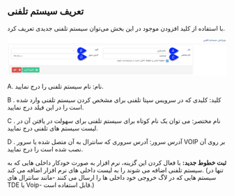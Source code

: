 ## تعریف سیستم تلفنی


با استفاده از کلید افزودن موجود در این بخش می‌توان سیستم تلفنی جدیدی تعریف کرد.

![](Phonesystemsmanagement4.png)

A. نام: نام سیستم تلفنی را درج نمایید.

B . کلید: کلیدی که در سرویس سپتا تلفنی  برای مشخص کردن سیستم تلفنی وارد شده است را در این فیلد درج نمایید. 

C . نام مختصر: می توان یک نام کوتاه برای سیستم تلفنی برای سهولت در یافتن آن در لیست سیستم های تلفنی درج نمایید.

D . آدرس سرور: آدرس سروری که سانترال به آن متصل شده یا سرور VOIP بر روی آن نصب شده است را درج نمایید.

**ثبت خطوط جدید:** با فعال کردن این گزینه، نرم افزار به صورت خودکار داخلی هایی که به سیستم تلفنی اضافه می شوند را به لیست داخلی های نرم افزار اضافه می کند. (تنها در سیستم هایی که در لاگ خروجی خود داخلی ها را ارسال می کنند -مانند سانترال های TDE یا Voip- قابل استفاده است.)

